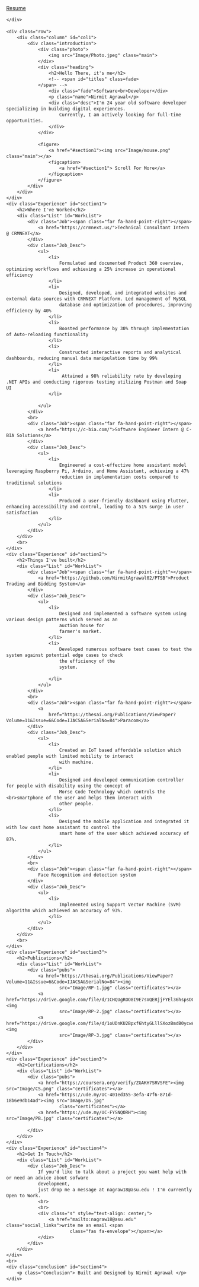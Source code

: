 <html>

<head>
    <meta charset="UTF-8">
    <meta http-equiv="Content-Type" content="text/html; charset=utf-8">
    <meta http-equiv="Content-Style-Type" content="text/css">
    <meta name="viewport" content="width=device-width,initial-scale=1.0">
    <meta name="author" content="Nirmit Agrawal">
    <meta name="titles" content="Software Developer, Computer Engineer, Music Lover, Chess Player, Otaku" />
    <meta name="keywords"
        content="Nirmit Agrawal, resume, portfolio, website, cv, programmer, software developer, software engineer,c++ , open source, python, front end, computer science, computer engineering, music, anime,tech, technology, smartphones, computers, laptops, android, ios, macos, windows, linux, geek" />
    <title> Nirmit Agrawal</title>
    <link href="https://fonts.googleapis.com/css?family=Lexend+Deca:400" rel="stylesheet">
    <link rel="stylesheet" href="https://use.fontawesome.com/releases/v6.2.0/css/all.css" crossorigin="anonymous">
    <link rel="stylesheet" href="css/styles.css">
    <link rel="shortcuticon" type="image/jpeg" href="Image/pic_icon.ico">
    <script src="https://code.jquery.com/jquery-3.4.1.min.js" crossorigin="anonymous"></script>
    <script src="https://cdn.jsdelivr.net/npm/typed.js@2.0.9"></script>
    <script src="js\myScript.js"></script>

</head>

<body class="main-body">
    <div id="navbar">
        <!-- <a href="home.html"><img src="Image/logo3.jpg"></a> -->
        <a href="mailto:nagraw18@asu.edu"><i class="fas fa-envelope"></i></a>
        <a href="https://www.linkedin.com/in/nirmit-agrawal/"><i class="fab fa-linkedin"></i></a>
        <a href="https://github.com/NirmitAgrawal02"><i class="fab fa-github"></i></a>
        <a href="https://www.instagram.com/nirmit_agrawal/"><i class="fab fa-instagram"></i></a>
        <a class="res" href="https://drive.google.com/file/d/1oC-nq9QZdGbP99rY9TwpLeG6WoGGtalC/view?usp=drive_link"
            download="Nirmit_Agrawal_Resume">Resume</a>

    </div>

    <div class="row">
        <div class="column" id="col1">
            <div class="introduction">
                <div class="photo">
                    <img src="Image/Photo.jpeg" class="main">
                </div>
                <div class="heading">
                    <h2>Hello There, it's me</h2>
                    <!-- <span id="titles" class=fade>
                </span> -->
                    <div class="fade">Software<br>Developer</div>
                    <p class="name">Nirmit Agrawal</p>
                    <div class="desc">I'm 24 year old software developer specializing in building digital experiences.
                        Currently, I am actively looking for full-time opportunities.
                    </div>
                </div>

                <figure>
                    <a href="#section1"><img src="Image/mouse.png" class="main"></a>
                    <figcaption>
                        <a href="#section1"> Scroll For More</a>
                    </figcaption>
                </figure>
            </div>
        </div>
    </div>
    <div class="Experience" id="section1">
        <h2>Where I've Worked</h2>
        <div class="List" id="WorkList">
            <div class="Job"><span class="far fa-hand-point-right"></span>
                <a href="https://crmnext.us/">Technical Consultant Intern @ CRMNEXT</a>
            </div>
            <div class="Job_Desc">
                <ul>
                    <li>
                        Formulated and documented Product 360 overview, optimizing workflows and achieving a 25% increase in operational efficiency
                    </li>
                    <li>
                        Designed, developed, and integrated websites and external data sources with CRMNEXT Platform. Led management of MySQL 
                        database and optimization of procedures, improving efficiency by 40%
                    </li>
                    <li>
                        Boosted performance by 30% through implementation of Auto-reloading functionality
                    </li>
                    <li>
                        Constructed interactive reports and analytical dashboards, reducing manual data manipulation time by 99%
                    </li>
                    <li>
                         Attained a 98% reliability rate by developing .NET APIs and conducting rigorous testing utilizing Postman and Soap UI
                    </li>

                </ul>
            </div>
            <br>
            <div class="Job"><span class="far fa-hand-point-right"></span>
                <a href="https://c-bia.com/">Software Engineer Intern @ C-BIA Solutions</a>
            </div>
            <div class="Job_Desc">
                <ul>
                    <li>
                        Engineered a cost-effective home assistant model leveraging Raspberry Pi, Arduino, and Home Assistant, achieving a 47% 
                        reduction in implementation costs compared to traditional solutions
                    </li>
                    <li>
                        Produced a user-friendly dashboard using Flutter, enhancing accessibility and control, leading to a 51% surge in user satisfaction
                    </li>
                </ul>
            </div>
        </div>
        <br>
    </div>
    <div class="Experience" id="section2">
        <h2>Things I've built</h2>
        <div class="List" id="WorkList">
            <div class="Job"><span class="far fa-hand-point-right"></span>
                <a href="https://github.com/NirmitAgrawal02/PTSB">Product Trading and Bidding System</a>
            </div>
            <div class="Job_Desc">
                <ul>
                    <li>
                        Designed and implemented a software system using various design patterns which served as an
                        auction house for
                        farmer's market.
                    </li>
                    <li>
                        Developed numerous software test cases to test the system against potential edge cases to check
                        the efficiency of the
                        system.

                    </li>
                </ul>
            </div>
            <br>
            <div class="Job"><span class="far fa-hand-point-right"></span>
                <a
                    href="https://thesai.org/Publications/ViewPaper?Volume=11&Issue=6&Code=IJACSA&SerialNo=84">Paracom</a>
            </div>
            <div class="Job_Desc">
                <ul>
                    <li>
                        Created an IoT based affordable solution which enabled people with limited mobility to interact
                        with machine.
                    </li>
                    <li>
                        Designed and developed communication controller for people with disability using the concept of
                        Morse Code Technology which controls the <br>smartphone of the user and helps them interact with
                        other people.
                    </li>
                    <li>
                        Designed the mobile application and integrated it with low cost home assistant to control the
                        smart home of the user which achieved accuracy of 87%.
                    </li>
                </ul>
            </div>
            <br>
            <div class="Job"><span class="far fa-hand-point-right"></span>
                Face Recognition and detection system
            </div>
            <div class="Job_Desc">
                <ul>
                    <li>
                        Implemented using Support Vector Machine (SVM) algorithm which achieved an accuracy of 93%.
                    </li>
                </ul>
            </div>
        </div>
        <br>
    </div>
    <div class="Experience" id="section3">
        <h2>Publications</h2>
        <div class="List" id="WorkList">
            <div class="pubs">
                <a href="https://thesai.org/Publications/ViewPaper?Volume=11&Issue=6&Code=IJACSA&SerialNo=84"><img
                        src="Image/RP-1.jpg" class="certificates"></a>
                <a href="https://drive.google.com/file/d/1CHQUgROO8I9E7sVQERjjFYEl36hspsDQ/view"><img
                        src="Image/RP-2.jpg" class="certificates"></a>
                <a href="https://drive.google.com/file/d/1oUDnKU2Bpxf6htyGLllSXozBmdB0ycwA/view"><img
                        src="Image/RP-3.jpg" class="certificates"></a>
            </div>
        </div>
    </div>
    <div class="Experience" id="section3">
        <h2>Certifications</h2>
        <div class="List" id="WorkList">
            <div class="pubs">
                <a href="https://coursera.org/verify/ZGAKH7SRVSFE"><img src="Image/CS.png" class="certificates"></a>
                <a href="https://ude.my/UC-401ed355-3efa-47f6-871d-18b6e9db14ad"><img src="Image/DS.jpg"
                        class="certificates"></a>
                <a href="https://ude.my/UC-FYSNQORH"><img src="Image/PB.jpg" class="certificates"></a>

            </div>
        </div>
    </div>
    <div class="Experience" id="section4">
        <h2>Get In Touch</h2>
        <div class="List" id="WorkList">
            <div class="Job_Desc">
                If you'd like to talk about a project you want help with or need an advice about sofware
                development,
                just drop me a message at nagraw18@asu.edu ! I'm currently Open to Work.
                <br>
                <br>
                <div class="s" style="text-align: center;">
                    <a href="mailto:nagraw18@asu.edu" class="social_links">write me an email <span
                            class="fas fa-envelope"></span></a>
                </div>
            </div>
        </div>
    </div>
    <br>
    <div class="conclusion" id="section4">
        <p class="Conclusion"> Built and Designed by Nirmit Agrawal </p>
    </div>

</body>

</html>
